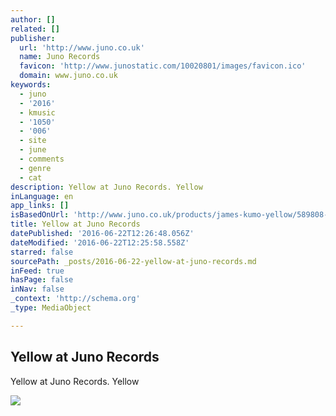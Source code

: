 ```yaml
---
author: []
related: []
publisher:
  url: 'http://www.juno.co.uk'
  name: Juno Records
  favicon: 'http://www.junostatic.com/10020801/images/favicon.ico'
  domain: www.juno.co.uk
keywords:
  - juno
  - '2016'
  - kmusic
  - '1050'
  - '006'
  - site
  - june
  - comments
  - genre
  - cat
description: Yellow at Juno Records. Yellow
inLanguage: en
app_links: []
isBasedOnUrl: 'http://www.juno.co.uk/products/james-kumo-yellow/589808-01/'
title: Yellow at Juno Records
datePublished: '2016-06-22T12:26:48.056Z'
dateModified: '2016-06-22T12:25:58.558Z'
starred: false
sourcePath: _posts/2016-06-22-yellow-at-juno-records.md
inFeed: true
hasPage: false
inNav: false
_context: 'http://schema.org'
_type: MediaObject

---
```

<article style=""><h1>Yellow at Juno Records</h1><p>Yellow at Juno Records. Yellow</p><img src="http://images.junostatic.com/full/CS589808-01A-BIG.jpg" /></article>
